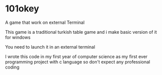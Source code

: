 # 101okey
A game that work on external Terminal

This game is a traditional turkish table game and i make basic version of it for windows 

You need to launch it in an external terminal 

I wrote this code in my first year of computer science as my first ever programming project with c language so don't expect any professional coding
